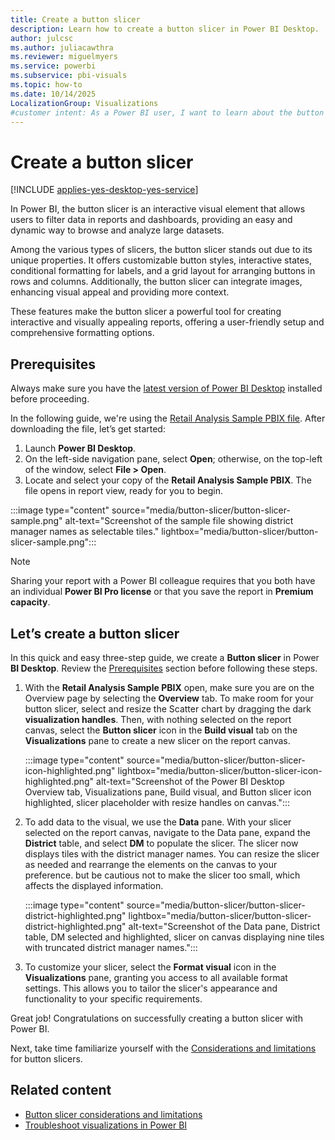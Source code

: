 ```yaml
---
title: Create a button slicer
description: Learn how to create a button slicer in Power BI Desktop.
author: julcsc
ms.author: juliacawthra
ms.reviewer: miguelmyers
ms.service: powerbi
ms.subservice: pbi-visuals
ms.topic: how-to
ms.date: 10/14/2025
LocalizationGroup: Visualizations
#customer intent: As a Power BI user, I want to learn about the button slicer feature in Power BI Desktop, including how to create and customize it, so I can enhance my reports with interactive filtering options.
---
```


# Create a button slicer

[!INCLUDE [applies-yes-desktop-yes-service](../includes/applies-yes-desktop-yes-service.md)]

In Power BI, the button slicer is an interactive visual element that allows users to filter data in reports and dashboards, providing an easy and dynamic way to browse and analyze large datasets.

Among the various types of slicers, the button slicer stands out due to its unique properties. It offers customizable button styles, interactive states, conditional formatting for labels, and a grid layout for arranging buttons in rows and columns. Additionally, the button slicer can integrate images, enhancing visual appeal and providing more context. 

These features make the button slicer a powerful tool for creating interactive and visually appealing reports, offering a user-friendly setup and comprehensive formatting options.

## Prerequisites

Always make sure you have the [latest version of Power BI Desktop](https://www.microsoft.com/en-us/download/details.aspx?id=58494) installed before proceeding.

In the following guide, we're using the [Retail Analysis Sample PBIX file](https://download.microsoft.com/download/9/6/D/96DDC2FF-2568-491D-AAFA-AFDD6F763AE3/Retail%20Analysis%20Sample%20PBIX.pbix). After downloading the file, let’s get started:

1. Launch **Power BI Desktop**.
1. On the left-side navigation pane, select **Open**; otherwise, on the top-left of the window, select **File > Open**.
1. Locate and select your copy of the **Retail Analysis Sample PBIX**. The file opens in report view, ready for you to begin.

:::image type="content" source="media/button-slicer/button-slicer-sample.png" alt-text="Screenshot of the sample file showing district manager names as selectable tiles." lightbox="media/button-slicer/button-slicer-sample.png":::

> [!NOTE]
> Sharing your report with a Power BI colleague requires that you both have an individual **Power BI Pro license** or that you save the report in **Premium capacity**.

## Let’s create a button slicer

In this quick and easy three-step guide, we create a **Button slicer** in Power **BI Desktop**. Review the [Prerequisites](#prerequisites) section before following these steps.

1. With the **Retail Analysis Sample PBIX** open, make sure you are on the Overview page by selecting the **Overview** tab. To make room for your button slicer, select and resize the Scatter chart by dragging the dark **visualization handles**. Then, with nothing selected on the report canvas, select the **Button slicer** icon in the **Build visual** tab on the **Visualizations** pane to create a new slicer on the report canvas.

   :::image type="content" source="media/button-slicer/button-slicer-icon-highlighted.png" lightbox="media/button-slicer/button-slicer-icon-highlighted.png" alt-text="Screenshot of the Power BI Desktop Overview tab, Visualizations pane, Build visual, and Button slicer icon highlighted, slicer placeholder with resize handles on canvas.":::

1. To add data to the visual, we use the **Data** pane. With your slicer selected on the report canvas, navigate to the Data pane, expand the **District** table, and select **DM** to populate the slicer. The slicer now displays tiles with the district manager names. You can resize the slicer as needed and rearrange the elements on the canvas to your preference. but be cautious not to make the slicer too small, which affects the displayed information.

   :::image type="content" source="media/button-slicer/button-slicer-district-highlighted.png" lightbox="media/button-slicer/button-slicer-district-highlighted.png" alt-text="Screenshot of the Data pane, District table, DM selected and highlighted, slicer on canvas displaying  nine tiles with truncated district manager names.":::

1. To customize your slicer, select the **Format visual** icon in the **Visualizations** pane, granting you access to all available format settings. This allows you to tailor the slicer's appearance and functionality to your specific requirements.

Great job! Congratulations on successfully creating a button slicer with Power BI.

Next, take time familiarize yourself with the [Considerations and limitations](power-bi-visualization-button-slicer-considerations-limitations.md) for button slicers. 

## Related content

- [Button slicer considerations and limitations](power-bi-visualization-button-slicer-considerations-limitations.md)
- [Troubleshoot visualizations in Power BI](power-bi-visualization-troubleshoot.md)
